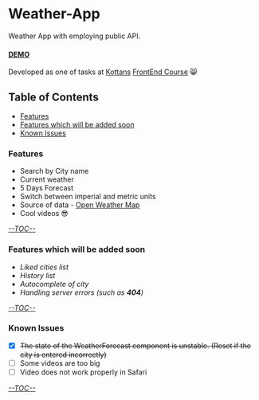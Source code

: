 # Weather-App

Weather App with employing public API.
#### [DEMO](https://babayk0.github.io/Weather-App/)
Developed as one of tasks at [Kottans](https://github.com/kottans) [FrontEnd Course](https://github.com/kottans/frontend) :smile_cat:

## Table of Contents
* [Features](https://github.com/babayK0/Weather-App#features)
* [Features which will be added soon](https://github.com/babayK0/Weather-App#features-which-will-be-added-soon)
* [Known Issues](https://github.com/babayK0/Weather-App#known-issues)
### Features
* Search by City name
* Current weather 
* 5 Days Forecast 
* Switch between imperial and metric units
* Source of data - [Open Weather Map](https://openweathermap.org/)
* Cool videos :sunglasses:

[*--TOC--*](https://github.com/babayK0/Weather-App#table-of-contents)
### Features which will be added soon
* *Liked cities list*
* *History list*
* *Autocomplete of city*
* *Handling server errors (such as **404**)*

[*--TOC--*](https://github.com/babayK0/Weather-App#table-of-contents)
### Known Issues
- [x] ~~The state of the WeatherForecast component is unstable. (Reset if the city is entered incorrectly)~~
- [ ] Some videos are too big
- [ ] Video does not work properly in Safari

[*--TOC--*](https://github.com/babayK0/Weather-App#table-of-contents)
